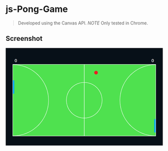 # js-Pong-Game
> Developed using the Canvas API.
> *_NOTE_* Only tested in Chrome.<br>

## Screenshot
![Screenshot](pong_screenshot.png)
